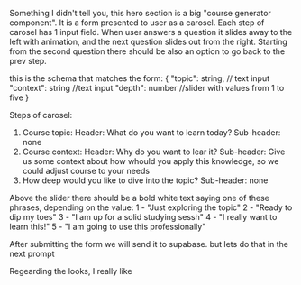 
Something I didn't tell you, this hero section is a big "course generator component".
It is a form presented to user as a carosel. Each step of carosel has 1 input field.
When user answers a question it slides away to the left with animation, and the next question slides out from the right.
Starting from the second question there should be also an option to go back to the prev step.


this is the schema that matches the form:
{
  "topic": string, // text input
  "context": string //text input
  "depth": number //slider with values from 1 to five
} 

Steps of carosel:
1. Course topic:
   Header: What do you want to learn today?
   Sub-header: none
2. Course context:
   Header: Why do you want to lear it?
   Sub-header: Give us some context about how whould you apply this knowledge, so we could adjust course to your needs
3. How deep would you like to dive into the topic?
   Sub-header: none

Above the slider there should be a bold white text saying one of these phrases, depending on the value:
1 - "Just exploring the topic"
2 - "Ready to dip my toes"
3 - "I am up for a solid studying sessh"
4 - "I really want to learn this!"
5 - "I am going to use this professionally"

After submitting the form we will send it to supabase. but lets do that in the next prompt


Regearding the looks, I really like  